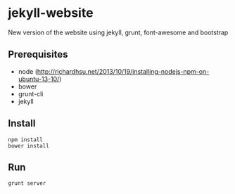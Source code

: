 jekyll-website
===============

New version of the website using jekyll, grunt, font-awesome and bootstrap

Prerequisites
-------------

* node (http://richardhsu.net/2013/10/19/installing-nodejs-npm-on-ubuntu-13-10/)
* bower
* grunt-cli
* jekyll


Install
-------

    npm install
    bower install

Run
----

    grunt server
